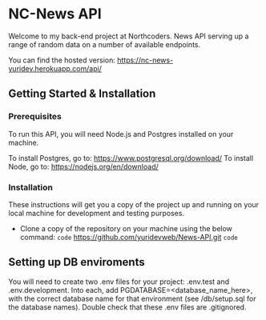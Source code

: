 # NC-News API

Welcome to my back-end project at Northcoders. News API serving up a range of random data on a number of available endpoints.

You can find the hosted version:
https://nc-news-yuridev.herokuapp.com/api/

## Getting Started & Installation

### Prerequisites

To run this API, you will need Node.js and Postgres installed on your machine.

To install Postgres, go to: https://www.postgresql.org/download/
To install Node, go to: https://nodejs.org/en/download/

### Installation

These instructions will get you a copy of the project up and running on your local machine for development and testing purposes.
- Clone a copy of the repository on your machine using the below command:
`code`
https://github.com/yuridevweb/News-API.git
`code`

## Setting up DB enviroments

You will need to create two .env files for your project: .env.test and .env.development. Into each, add PGDATABASE=<database_name_here>, with the correct database name for that environment (see /db/setup.sql for the database names). Double check that these .env files are .gitignored.
